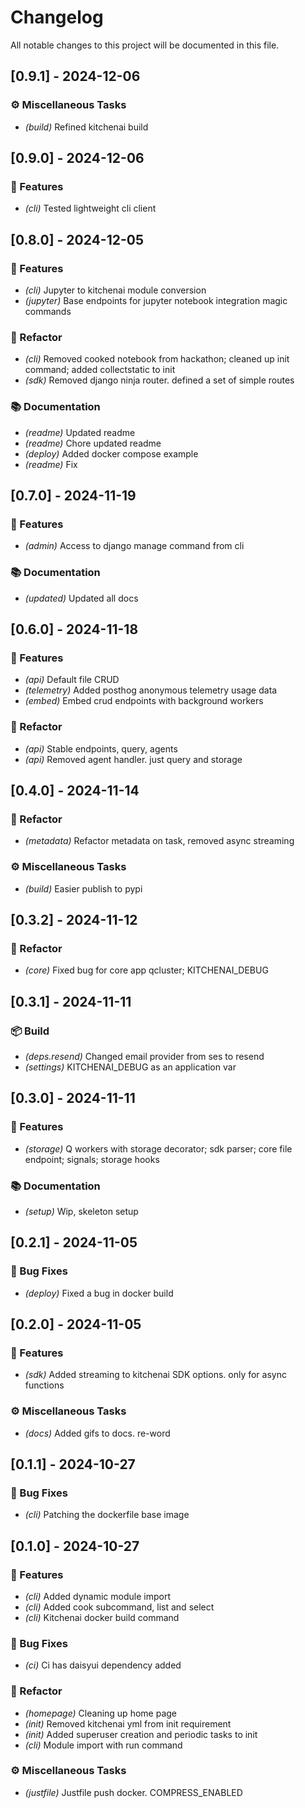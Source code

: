 # Changelog

All notable changes to this project will be documented in this file.

## [0.9.1] - 2024-12-06

### ⚙️ Miscellaneous Tasks

- *(build)* Refined kitchenai build

## [0.9.0] - 2024-12-06

### 🚀 Features

- *(cli)* Tested lightweight cli client

## [0.8.0] - 2024-12-05

### 🚀 Features

- *(cli)* Jupyter to kitchenai module conversion
- *(jupyter)* Base endpoints for jupyter notebook integration magic commands

### 🚜 Refactor

- *(cli)* Removed cooked notebook from hackathon; cleaned up init command; added collectstatic to init
- *(sdk)* Removed django ninja router. defined a set of simple routes

### 📚 Documentation

- *(readme)* Updated readme
- *(readme)* Chore updated readme
- *(deploy)* Added docker compose example
- *(readme)* Fix

## [0.7.0] - 2024-11-19

### 🚀 Features

- *(admin)* Access to django manage command from cli

### 📚 Documentation

- *(updated)* Updated all docs

## [0.6.0] - 2024-11-18

### 🚀 Features

- *(api)* Default file CRUD
- *(telemetry)* Added posthog anonymous telemetry usage data
- *(embed)* Embed crud endpoints with background workers

### 🚜 Refactor

- *(api)* Stable endpoints, query, agents
- *(api)* Removed agent handler. just query and storage

## [0.4.0] - 2024-11-14

### 🚜 Refactor

- *(metadata)* Refactor metadata on task, removed async streaming

### ⚙️ Miscellaneous Tasks

- *(build)* Easier publish to pypi

## [0.3.2] - 2024-11-12

### 🚜 Refactor

- *(core)* Fixed bug for core app qcluster; KITCHENAI_DEBUG

## [0.3.1] - 2024-11-11

### 📦 Build

- *(deps.resend)* Changed email provider from ses to resend
- *(settings)* KITCHENAI_DEBUG as an application var

## [0.3.0] - 2024-11-11

### 🚀 Features

- *(storage)* Q workers with storage decorator; sdk parser; core file endpoint; signals; storage hooks

### 📚 Documentation

- *(setup)* Wip, skeleton setup

## [0.2.1] - 2024-11-05

### 🐛 Bug Fixes

- *(deploy)* Fixed a bug in docker build

## [0.2.0] - 2024-11-05

### 🚀 Features

- *(sdk)* Added streaming to kitchenai SDK options. only for async functions

### ⚙️ Miscellaneous Tasks

- *(docs)* Added gifs to docs. re-word

## [0.1.1] - 2024-10-27

### 🐛 Bug Fixes

- *(cli)* Patching the dockerfile base image

## [0.1.0] - 2024-10-27

### 🚀 Features

- *(cli)* Added dynamic module import
- *(cli)* Added cook subcommand, list and select
- *(cli)* Kitchenai docker build command

### 🐛 Bug Fixes

- *(ci)* Ci has daisyui dependency added

### 🚜 Refactor

- *(homepage)* Cleaning up home page
- *(init)* Removed kitchenai yml from init requirement
- *(init)* Added superuser creation and periodic tasks to init
- *(cli)* Module import with run command

### ⚙️ Miscellaneous Tasks

- *(justfile)* Justfile push docker. COMPRESS_ENABLED

<!-- generated by git-cliff -->
